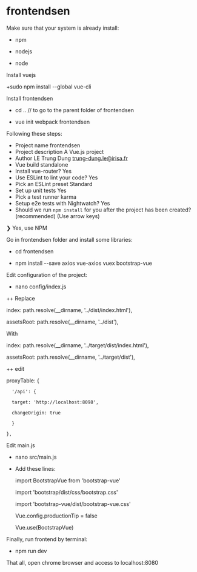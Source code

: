 # frontendsen
Make sure that your system is already install:

+ npm

+ nodejs

+ node

Install vuejs

+sudo npm install --global vue-cli

Install frontendsen

+ cd .. // to go to the parent folder of frontendsen

+ vue init webpack frontendsen

Following these steps:

+ Project name frontendsen
+ Project description A Vue.js project
+ Author LE Trung Dung <trung-dung.le@irisa.fr>
+ Vue build standalone
+ Install vue-router? Yes
+ Use ESLint to lint your code? Yes
+ Pick an ESLint preset Standard
+ Set up unit tests Yes
+ Pick a test runner karma
+ Setup e2e tests with Nightwatch? Yes
+ Should we run `npm install` for you after the project has been created? (recommended) (Use arrow keys)

❯ Yes, use NPM 

Go in frontendsen folder and install some libraries:

+ cd frontendsen

+ npm install --save axios vue-axios vuex bootstrap-vue

Edit configuration of the project:

+ nano config/index.js

++ Replace

index: path.resolve(__dirname, '../dist/index.html'),

assetsRoot: path.resolve(__dirname, '../dist'),

With

index: path.resolve(__dirname, '../target/dist/index.html'),

assetsRoot: path.resolve(__dirname, '../target/dist'),

++ edit 

 proxyTable: {
 
      '/api': {
      
      target: 'http://localhost:8098',
      
      changeOrigin: true
      
      }
      
    },

Edit main.js

+ nano src/main.js

+ Add these lines:

  import BootstrapVue from 'bootstrap-vue'
  
  import 'bootstrap/dist/css/bootstrap.css'
  
  import 'bootstrap-vue/dist/bootstrap-vue.css'
  
  Vue.config.productionTip = false
  
  Vue.use(BootstrapVue)
  
Finally, run frontend by terminal:

+ npm run dev

That all, open chrome browser and access to localhost:8080
